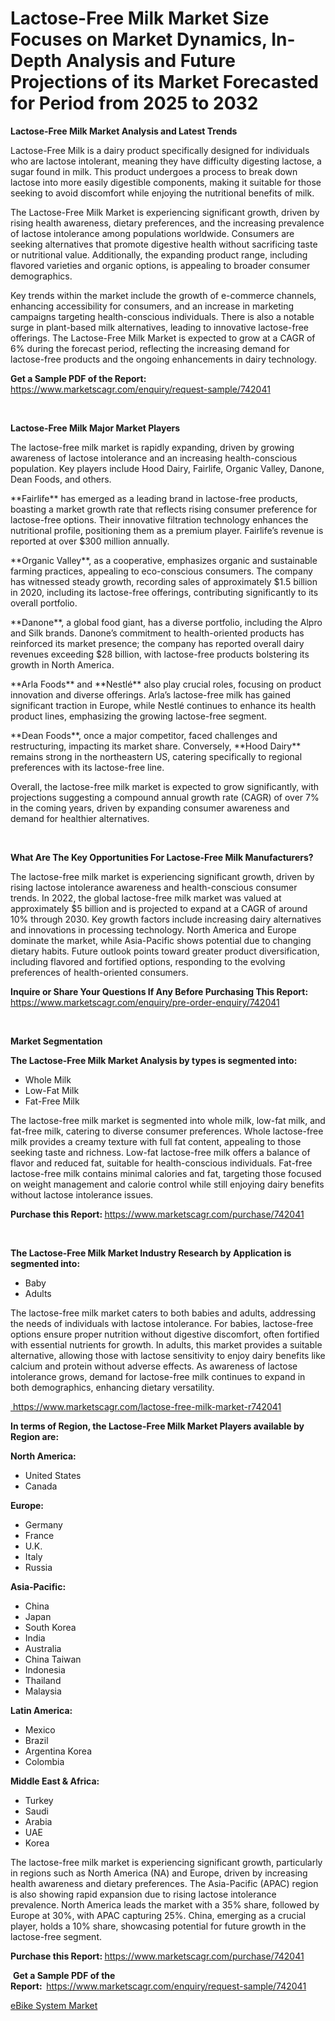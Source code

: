 <p><h1>Lactose-Free Milk Market Size Focuses on Market Dynamics, In-Depth Analysis and Future Projections of its Market Forecasted for Period from 2025 to 2032</h1></p><p><strong>Lactose-Free Milk Market Analysis and Latest Trends</strong></p>
<p><p>Lactose-Free Milk is a dairy product specifically designed for individuals who are lactose intolerant, meaning they have difficulty digesting lactose, a sugar found in milk. This product undergoes a process to break down lactose into more easily digestible components, making it suitable for those seeking to avoid discomfort while enjoying the nutritional benefits of milk. </p><p>The Lactose-Free Milk Market is experiencing significant growth, driven by rising health awareness, dietary preferences, and the increasing prevalence of lactose intolerance among populations worldwide. Consumers are seeking alternatives that promote digestive health without sacrificing taste or nutritional value. Additionally, the expanding product range, including flavored varieties and organic options, is appealing to broader consumer demographics. </p><p>Key trends within the market include the growth of e-commerce channels, enhancing accessibility for consumers, and an increase in marketing campaigns targeting health-conscious individuals. There is also a notable surge in plant-based milk alternatives, leading to innovative lactose-free offerings. The Lactose-Free Milk Market is expected to grow at a CAGR of 6% during the forecast period, reflecting the increasing demand for lactose-free products and the ongoing enhancements in dairy technology.</p></p>
<p><strong>Get a Sample PDF of the Report:&nbsp;</strong> <a href="https://www.marketscagr.com/enquiry/request-sample/742041?utm_campaign=2480&utm_medium=2&utm_source=Github&utm_content=ia&utm_term=23032025&utm_id=lactose-free-milk">https://www.marketscagr.com/enquiry/request-sample/742041</a></p>
<p>&nbsp;</p>
<p><strong>Lactose-Free Milk Major Market Players</strong></p>
<p><p>The lactose-free milk market is rapidly expanding, driven by growing awareness of lactose intolerance and an increasing health-conscious population. Key players include Hood Dairy, Fairlife, Organic Valley, Danone, Dean Foods, and others. </p><p>**Fairlife** has emerged as a leading brand in lactose-free products, boasting a market growth rate that reflects rising consumer preference for lactose-free options. Their innovative filtration technology enhances the nutritional profile, positioning them as a premium player. Fairlife’s revenue is reported at over $300 million annually.</p><p>**Organic Valley**, as a cooperative, emphasizes organic and sustainable farming practices, appealing to eco-conscious consumers. The company has witnessed steady growth, recording sales of approximately $1.5 billion in 2020, including its lactose-free offerings, contributing significantly to its overall portfolio.</p><p>**Danone**, a global food giant, has a diverse portfolio, including the Alpro and Silk brands. Danone’s commitment to health-oriented products has reinforced its market presence; the company has reported overall dairy revenues exceeding $28 billion, with lactose-free products bolstering its growth in North America.</p><p>**Arla Foods** and **Nestlé** also play crucial roles, focusing on product innovation and diverse offerings. Arla’s lactose-free milk has gained significant traction in Europe, while Nestlé continues to enhance its health product lines, emphasizing the growing lactose-free segment.</p><p>**Dean Foods**, once a major competitor, faced challenges and restructuring, impacting its market share. Conversely, **Hood Dairy** remains strong in the northeastern US, catering specifically to regional preferences with its lactose-free line.</p><p>Overall, the lactose-free milk market is expected to grow significantly, with projections suggesting a compound annual growth rate (CAGR) of over 7% in the coming years, driven by expanding consumer awareness and demand for healthier alternatives.</p></p>
<p>&nbsp;</p>
<p><strong>What Are The Key Opportunities For Lactose-Free Milk Manufacturers?</strong></p>
<p><p>The lactose-free milk market is experiencing significant growth, driven by rising lactose intolerance awareness and health-conscious consumer trends. In 2022, the global lactose-free milk market was valued at approximately $5 billion and is projected to expand at a CAGR of around 10% through 2030. Key growth factors include increasing dairy alternatives and innovations in processing technology. North America and Europe dominate the market, while Asia-Pacific shows potential due to changing dietary habits. Future outlook points toward greater product diversification, including flavored and fortified options, responding to the evolving preferences of health-oriented consumers.</p></p>
<p><strong>Inquire or Share Your Questions If Any Before Purchasing This Report:</strong> <a href="https://www.marketscagr.com/enquiry/pre-order-enquiry/742041?utm_campaign=2480&utm_medium=2&utm_source=Github&utm_content=ia&utm_term=23032025&utm_id=lactose-free-milk">https://www.marketscagr.com/enquiry/pre-order-enquiry/742041</a></p>
<p>&nbsp;</p>
<p><strong>Market Segmentation</strong></p>
<p><strong>The Lactose-Free Milk Market Analysis by types is segmented into:</strong></p>
<p><ul><li>Whole Milk</li><li>Low-Fat Milk</li><li>Fat-Free Milk</li></ul></p>
<p><p>The lactose-free milk market is segmented into whole milk, low-fat milk, and fat-free milk, catering to diverse consumer preferences. Whole lactose-free milk provides a creamy texture with full fat content, appealing to those seeking taste and richness. Low-fat lactose-free milk offers a balance of flavor and reduced fat, suitable for health-conscious individuals. Fat-free lactose-free milk contains minimal calories and fat, targeting those focused on weight management and calorie control while still enjoying dairy benefits without lactose intolerance issues.</p></p>
<p><strong>Purchase this Report:&nbsp;</strong><a href="https://www.marketscagr.com/purchase/742041?utm_campaign=2480&utm_medium=2&utm_source=Github&utm_content=ia&utm_term=23032025&utm_id=lactose-free-milk">https://www.marketscagr.com/purchase/742041</a></p>
<p>&nbsp;</p>
<p><strong>The Lactose-Free Milk Market Industry Research by Application is segmented into:</strong></p>
<p><ul><li>Baby</li><li>Adults</li></ul></p>
<p><p>The lactose-free milk market caters to both babies and adults, addressing the needs of individuals with lactose intolerance. For babies, lactose-free options ensure proper nutrition without digestive discomfort, often fortified with essential nutrients for growth. In adults, this market provides a suitable alternative, allowing those with lactose sensitivity to enjoy dairy benefits like calcium and protein without adverse effects. As awareness of lactose intolerance grows, demand for lactose-free milk continues to expand in both demographics, enhancing dietary versatility.</p></p>
<p><a href="https://www.marketscagr.com/lactose-free-milk-market-r742041?utm_campaign=2480&utm_medium=2&utm_source=Github&utm_content=ia&utm_term=23032025&utm_id=lactose-free-milk">&nbsp;https://www.marketscagr.com/lactose-free-milk-market-r742041</a></p>
<p><strong>In terms of Region, the Lactose-Free Milk Market Players available by Region are:</strong></p>
<p>
    <p> <strong> North America: </strong>
        <ul>
            <li>United States</li>
            <li>Canada</li>
        </ul>
        </p> 
    <p> <strong> Europe: </strong>
        <ul>
            <li>Germany</li>
            <li>France</li>
            <li>U.K.</li>
            <li>Italy</li>
            <li>Russia</li>
        </ul>
        </p> 
    <p> <strong> Asia-Pacific: </strong>
        <ul>
            <li>China</li>
            <li>Japan</li>
            <li>South Korea</li>
            <li>India</li>
            <li>Australia</li>
            <li>China Taiwan</li>
            <li>Indonesia</li>
            <li>Thailand</li>
            <li>Malaysia</li>
        </ul>
        </p> 
    <p> <strong> Latin America: </strong>
        <ul>
            <li>Mexico</li>
            <li>Brazil</li>
            <li>Argentina Korea</li>
            <li>Colombia</li>
        </ul>
        </p> 
    <p> <strong> Middle East & Africa: </strong>
        <ul>
            <li>Turkey</li>
            <li>Saudi</li>
            <li>Arabia</li>
            <li>UAE</li>
            <li>Korea</li>
        </ul>
    </p>
    </p>
<p><p>The lactose-free milk market is experiencing significant growth, particularly in regions such as North America (NA) and Europe, driven by increasing health awareness and dietary preferences. The Asia-Pacific (APAC) region is also showing rapid expansion due to rising lactose intolerance prevalence. North America leads the market with a 35% share, followed by Europe at 30%, with APAC capturing 25%. China, emerging as a crucial player, holds a 10% share, showcasing potential for future growth in the lactose-free segment.</p></p>
<p><strong>Purchase this Report: </strong><a href="https://www.marketscagr.com/purchase/742041?utm_campaign=2480&utm_medium=2&utm_source=Github&utm_content=ia&utm_term=23032025&utm_id=lactose-free-milk">https://www.marketscagr.com/purchase/742041</a></p>
<p>&nbsp;<strong>Get a Sample PDF of the Report:&nbsp;&nbsp;</strong><a href="https://www.marketscagr.com/enquiry/request-sample/742041?utm_campaign=2480&utm_medium=2&utm_source=Github&utm_content=ia&utm_term=23032025&utm_id=lactose-free-milk">https://www.marketscagr.com/enquiry/request-sample/742041</a></p>
<p><strong></strong></p>
<p><p><a href="https://github.com/pelahotayabe/Market-Research-Report-List-1/blob/main/ebike-system-market.md?utm_campaign=2480&utm_medium=2&utm_source=Github&utm_content=ia&utm_term=23032025&utm_id=lactose-free-milk">eBike System Market</a></p></p>